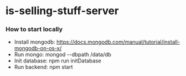 # is-selling-stuff-server

### How to start locally ###

* Install mongodb: https://docs.mongodb.com/manual/tutorial/install-mongodb-on-os-x/
* Run mongo: mongod --dbpath /data/db
* Init database: npm run initDatabase
* Run backend: npm start

